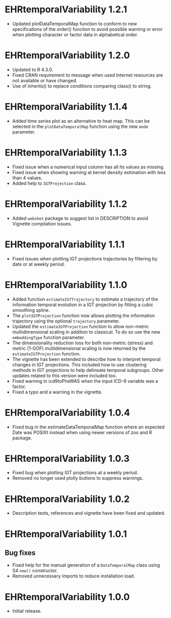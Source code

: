 # EHRtemporalVariability 1.2.1

* Updated plotDataTemporalMap function to conform to new specifications of the order() function to avoid possible warning or error when plotting character or factor data in alphabetical order.

# EHRtemporalVariability 1.2.0

* Updated to R 4.3.0.
* Fixed CRAN requirement to message when used Internet resources are not available or have changed.
* Use of inherits() to replace conditions comparing class() to string.

# EHRtemporalVariability 1.1.4

* Added time series plot as an alternative to heat map. This can be selected in the `plotDataTemporalMap` function using the new `mode` parameter.

# EHRtemporalVariability 1.1.3

* Fixed issue when a numerical input column has all its values as missing.
* Fixed issue when showing warning at kernel density estimation with less than 4 values.
* Added help to `IGTProjection` class.

# EHRtemporalVariability 1.1.2

* Added `webshot` package to suggest list in DESCRIPTION to avoid Vignette compilation issues.

# EHRtemporalVariability 1.1.1

* Fixed issues when plotting IGT projections trajectories by filtering by date or at weekly period.

# EHRtemporalVariability 1.1.0

* Added function `estimateIGTTrajectory` to estimate a trajectory of the information temporal evolution in a IGT projection by fitting a cubic smoothing spline.
* The `plotIGTProjection` function now allows plotting the information trajectory using the optional `trajectory` parameter.
* Updated the `estimateIGTProjection` function to allow non-metric multidimensional scaling in addition to classical. To do so use the new `embeddingType` function parameter.
* The dimensionality reduction loss for both non-metric (stress) and metric (1-GOF) multidimensional scaling is now returned by the `estimateIGTProjection` function.
* The vignette has been extended to describe how to interpret temporal changes in IGT projections. This included how to use clustering methods in IGT projections to help delineate temporal subgroups. Other updates related to this version were included too.
* Fixed warning in icd9toPheWAS when the input ICD-9 variable was a factor.
* Fixed a typo and a warning in the vignette.

# EHRtemporalVariability 1.0.4

* Fixed bug in the estimateDataTemporalMap function where an expected Date was POSIXt instead when using newer versions of zoo and R package.

# EHRtemporalVariability 1.0.3

* Fixed bug when plotting IGT projections at a weekly period.
* Removed no longer used plotly buttons to suppress warnings.

# EHRtemporalVariability 1.0.2

* Description texts, references and vignette have been fixed and updated.

# EHRtemporalVariability 1.0.1

## Bug fixes

* Fixed help for the manual generation of a `DataTemporalMap` class using S4 `new()` constructor.
* Removed unnecessary imports to reduce installation load.

# EHRtemporalVariability 1.0.0

* Initial release.